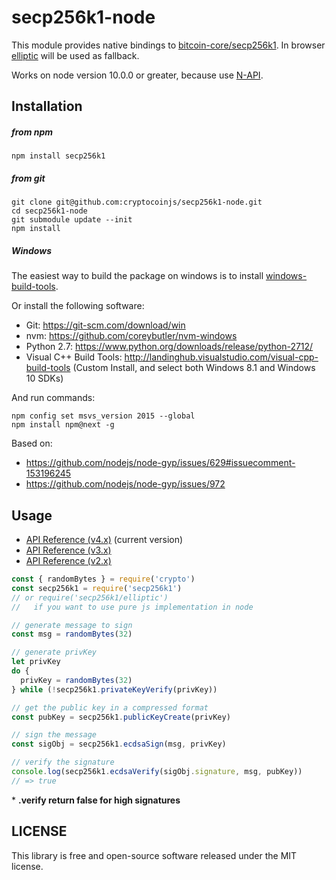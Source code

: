 # secp256k1-node

This module provides native bindings to [bitcoin-core/secp256k1](https://github.com/bitcoin-core/secp256k1). In browser [elliptic](https://github.com/indutny/elliptic) will be used as fallback.

Works on node version 10.0.0 or greater, because use [N-API](https://nodejs.org/api/n-api.html).

## Installation

##### from npm

`npm install secp256k1`

##### from git

```
git clone git@github.com:cryptocoinjs/secp256k1-node.git
cd secp256k1-node
git submodule update --init
npm install
```

##### Windows

The easiest way to build the package on windows is to install [windows-build-tools](https://github.com/felixrieseberg/windows-build-tools).

Or install the following software:

  * Git: https://git-scm.com/download/win
  * nvm: https://github.com/coreybutler/nvm-windows
  * Python 2.7: https://www.python.org/downloads/release/python-2712/
  * Visual C++ Build Tools: http://landinghub.visualstudio.com/visual-cpp-build-tools (Custom Install, and select both Windows 8.1 and Windows 10 SDKs)

And run commands:

```
npm config set msvs_version 2015 --global
npm install npm@next -g
```

Based on:

  * https://github.com/nodejs/node-gyp/issues/629#issuecomment-153196245
  * https://github.com/nodejs/node-gyp/issues/972

## Usage

* [API Reference (v4.x)](API.md) (current version)
* [API Reference (v3.x)](https://github.com/cryptocoinjs/secp256k1-node/blob/v3.x/API.md)
* [API Reference (v2.x)](https://github.com/cryptocoinjs/secp256k1-node/blob/v2.x/API.md)

```js
const { randomBytes } = require('crypto')
const secp256k1 = require('secp256k1')
// or require('secp256k1/elliptic')
//   if you want to use pure js implementation in node

// generate message to sign
const msg = randomBytes(32)

// generate privKey
let privKey
do {
  privKey = randomBytes(32)
} while (!secp256k1.privateKeyVerify(privKey))

// get the public key in a compressed format
const pubKey = secp256k1.publicKeyCreate(privKey)

// sign the message
const sigObj = secp256k1.ecdsaSign(msg, privKey)

// verify the signature
console.log(secp256k1.ecdsaVerify(sigObj.signature, msg, pubKey))
// => true
```

\* **.verify return false for high signatures**

## LICENSE

This library is free and open-source software released under the MIT license.
